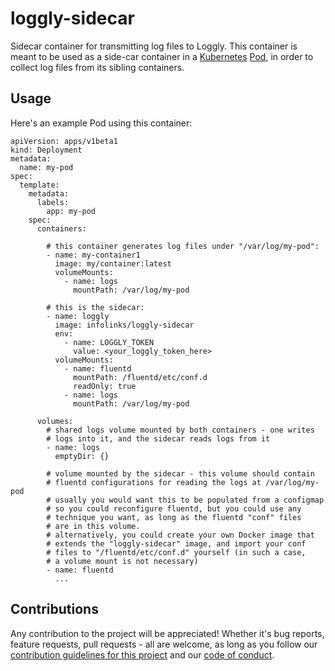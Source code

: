 # loggly-sidecar

Sidecar container for transmitting log files to Loggly. This container
is meant to be used as a side-car container in a [Kubernetes](https://kubernetes.io)
[Pod](https://kubernetes.io/docs/concepts/workloads/pods/pod/), in order
to collect log files from its sibling containers.

## Usage

Here's an example Pod using this container:

    apiVersion: apps/v1beta1
    kind: Deployment
    metadata:
      name: my-pod
    spec:
      template:
        metadata:
          labels:
            app: my-pod
        spec:
          containers:

            # this container generates log files under "/var/log/my-pod":
            - name: my-container1
              image: my/container:latest
              volumeMounts:
                - name: logs
                  mountPath: /var/log/my-pod

            # this is the sidecar:
            - name: loggly
              image: infolinks/loggly-sidecar
              env:
                - name: LOGGLY_TOKEN
                  value: <your_loggly_token_here>
              volumeMounts:
                - name: fluentd
                  mountPath: /fluentd/etc/conf.d
                  readOnly: true
                - name: logs
                  mountPath: /var/log/my-pod

          volumes:
            # shared logs volume mounted by both containers - one writes
            # logs into it, and the sidecar reads logs from it
            - name: logs
              emptyDir: {}

            # volume mounted by the sidecar - this volume should contain
            # fluentd configurations for reading the logs at /var/log/my-pod
            # usually you would want this to be populated from a configmap
            # so you could reconfigure fluentd, but you could use any
            # technique you want, as long as the fluentd "conf" files
            # are in this volume.
            # alternatively, you could create your own Docker image that
            # extends the "loggly-sidecar" image, and import your conf
            # files to "/fluentd/etc/conf.d" yourself (in such a case,
            # a volume mount is not necessary)
            - name: fluentd
              ...

## Contributions

Any contribution to the project will be appreciated! Whether it's bug
reports, feature requests, pull requests - all are welcome, as long as
you follow our [contribution guidelines for this project](CONTRIBUTING.md)
and our [code of conduct](CODE_OF_CONDUCT.md).
